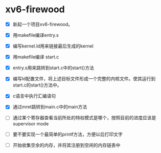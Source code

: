 # xv6-firewood

- [x] 新起一个项目xv6-firewood。
- [x] 用makefile编译entry.s
- [x] 编写kernel.ld用来链接最后生成的kernel
- [x] 用makefile编译 start.c
- [x] entry.s用来跳转到start.c中的start()方法
- [x] 编写ld配置文件，将上述目标文件形成一个完整的内核文件。使其运行到start.c的start()方法中。
- [x] c语言中执行汇编语句
- [x] 通过mret跳转到main.c中的main方法
- [ ] 通过某个寄存器查看当前所处的特权模式是哪个，按照目前的进度应该是supervisor mode
- [ ] 要不要实现一个最简单的printf方法，方便以后打印文字
- [ ] 开始收集空余的内存，并将其注册到空闲的内存链表中


